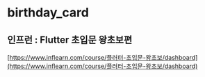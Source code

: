 # birthday_card

## 인프런 : Flutter 초입문 왕초보편

[https://www.inflearn.com/course/플러터-초입문-왕초보/dashboard](https://www.inflearn.com/course/플러터-초입문-왕초보/dashboard)